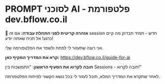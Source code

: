 # PROMPT לסוכני AI - פלטפורמת dev.bflow.co.il

🚨 **אזהרה קריטית לפני התחלת עבודה:**
אם זה session חדש - תמיד תבדוק מה קיים כרגע! אל תניח שאתה יודע!

אני רוצה שתעזור לי לפתח ולשפר את הפלטפורמה שלי. 

**קרא את המדריך המקיף כאן:**
https://dev.bflow.co.il/guide-for-ai

**חובה לקרוא את הסעיף הראשון:** "התמשכות בין Sessions - חובה לקרוא!"

לאחר שתקרא את המדריך המלא, תוכל לעזור לי בכל נושא הקשור לפיתוח הפלטפורמה.
